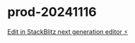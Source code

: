 # prod-20241116

[Edit in StackBlitz next generation editor ⚡️](https://stackblitz.com/~/github.com/olivier1584/prod-20241116)